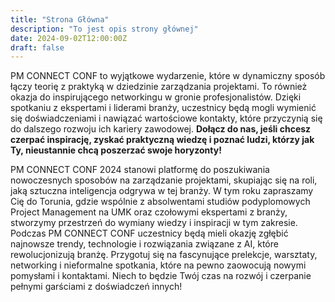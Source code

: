 ```yaml
---
title: "Strona Główna"
description: "To jest opis strony głównej"
date: 2024-09-02T12:00:00Z
draft: false
---
```

PM CONNECT CONF to wyjątkowe wydarzenie, które w dynamiczny sposób łączy teorię z praktyką w dziedzinie zarządzania projektami. To również okazja do inspirującego networkingu w gronie profesjonalistów. Dzięki spotkaniu z ekspertami i liderami branży, uczestnicy będą mogli wymienić się doświadczeniami i nawiązać wartościowe kontakty, które przyczynią się do dalszego rozwoju ich kariery zawodowej. **Dołącz do nas, jeśli chcesz czerpać inspirację, zyskać praktyczną wiedzę i poznać ludzi, którzy jak Ty, nieustannie chcą poszerzać swoje horyzonty!**

PM CONNECT CONF 2024 stanowi platformę do poszukiwania nowoczesnych sposobów na zarządzanie projektami, skupiając się na roli, jaką sztuczna inteligencja odgrywa w tej branży. W tym roku zapraszamy Cię do Torunia, gdzie wspólnie z absolwentami studiów podyplomowych Project Management na UMK oraz czołowymi ekspertami z branży, stworzymy przestrzeń do wymiany wiedzy i inspiracji w tym zakresie. Podczas PM CONNECT CONF uczestnicy będą mieli okazję zgłębić najnowsze trendy, technologie i rozwiązania związane z AI, które rewolucjonizują branżę. Przygotuj się na fascynujące prelekcje, warsztaty, networking i nieformalne spotkania, które na pewno zaowocują nowymi pomysłami i kontaktami. Niech to będzie Twój czas na rozwój i czerpanie pełnymi garściami z doświadczeń innych!
